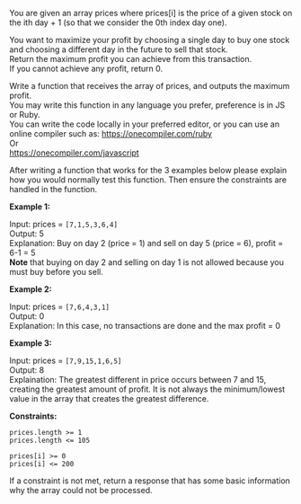 You are given an array prices where prices[i] is the price of a given stock on the ith day + 1 (so that we consider the 0th index day one).  

You want to maximize your profit by choosing a single day to buy one stock and choosing a different day in the future to sell that stock.  
Return the maximum profit you can achieve from this transaction.  
If you cannot achieve any profit, return 0.  

Write a function that receives the array of prices, and outputs the maximum profit.  
You may write this function in any language you prefer, preference is in JS or Ruby.  
You can write the code locally in your preferred editor, or you can use an online compiler such as: https://onecompiler.com/ruby  
Or   
https://onecompiler.com/javascript

After writing a function that works for the 3 examples below please explain how you would normally test this function.
Then ensure the constraints are handled in the function.

**Example 1:**  

Input: prices = `[7,1,5,3,6,4]`  
Output: 5   
Explanation: Buy on day 2 (price = 1) and sell on day 5 (price = 6), profit = 6-1 = 5   
 **Note** that buying on day 2 and selling on day 1 is not allowed because you must buy before you sell.  

**Example 2:**  

Input: prices = `[7,6,4,3,1]`  
Output: 0  
Explanation: In this case, no transactions are done and the max profit = 0  

**Example 3:**  

Input: prices = `[7,9,15,1,6,5]`  
Output: 8  
Explaination: The greatest different in price occurs between 7 and 15, creating the greatest amount of profit. It is not always the minimum/lowest value in the array that creates the greatest difference.

**Constraints:**  
```
prices.length >= 1
prices.length <= 105

prices[i] >= 0
prices[i] <= 200
```

If a constraint is not met, return a response that has some basic information why the array could not be processed.